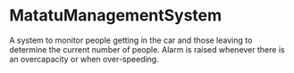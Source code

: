 # MatatuManagementSystem
A system to monitor people getting in the car and those leaving to determine the current number of people. Alarm is raised whenever there is an overcapacity or when over-speeding. 

